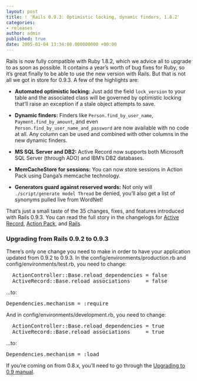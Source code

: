 ```yaml
---
layout: post
title: ! 'Rails 0.9.3: Optimistic locking, dynamic finders, 1.8.2'
categories:
- releases
author: admin
published: true
date: 2005-01-04 13:34:08.000000000 +00:00
---
```

<p>Rails is now fully compatible with Ruby 1.8.2, which we advice all to upgrade to as soon as possible. It contains a year&#8217;s worth of bug fixes for Ruby, so it&#8217;s great finally to be able to use the new version with Rails. But that is not all we got in store for 0.9.3. A few of the highlights are:</p>
<ul>
	<li><strong>Automated optimistic locking:</strong> Just add the field <code>lock_version</code> to your table and the associated class will be governed by optimistic locking that&#8217;ll raise an exception if a stale object attempts to save.</li>
</ul>
<ul>
	<li><strong>Dynamic finders:</strong> Finders like <code>Person.find_by_user_name</code>, <code>Payment.find_by_amount</code>, and even <code>Person.find_by_user_name_and_password</code> are now available with no code at all. Any column can be used and combined with other columns in the new dynamic finders.</li>
</ul>
<ul>
	<li><strong>MS <span class="caps">SQL</span> Server and DB2:</strong> Active Record now supports both Microsoft <span class="caps">SQL</span> Server (through <span class="caps">ADO</span>) and IBM&#8217;s DB2 databases.</li>
</ul>
<ul>
	<li><strong>MemCacheStore for sessions:</strong> You can now store sessions in Action Pack using Danga&#8217;s memcache technology.</li>
</ul>
<ul>
	<li><strong>Generators guard against reserved words:</strong> Not only will <code>./script/generate model Thread</code> be denied, you&#8217;ll also get a list of synonyms pulled live from WordNet!</li>
</ul>
<p>That&#8217;s just a small taste of the 35 changes, fixes, and features introduced with Rails 0.9.3. You can read the full story in the changelogs for <a href="http://ar.rubyonrails.com/files/CHANGELOG.html">Active Record</a>, <a href="http://ap.rubyonrails.com/files/CHANGELOG.html">Action Pack</a>, and <a href="http://rails.rubyonrails.com/files/CHANGELOG.html">Rails</a>.</p>
<h3>Upgrading from Rails 0.9.2 to 0.9.3</h3>
<p>There&#8217;s only one change you need to make in order to have your application updated from 0.9.2 to 0.9.3. In the config/environments/production.rb and config/environments/test.rb, you need to change:</p>
<pre>
  ActionController::Base.reload_dependencies = false
  ActiveRecord::Base.reload_associations     = false
</pre>
<p>&#8230;to:</p>
<pre>Dependencies.mechanism = :require</pre>

<p>And in config/environments/development.rb, you need to change:</p>
<pre>
  ActionController::Base.reload_dependencies = true
  ActiveRecord::Base.reload_associations     = true
</pre>
<p>&#8230;to:</p>
<pre>Dependencies.mechanism = :load</pre>
<p>If you&#8217;re coming on from 0.8.x, you&#8217;ll need to go through the <a href="http://manuals.rubyonrails.com/read/book/3">Upgrading to 0.9 manual</a>.</p>